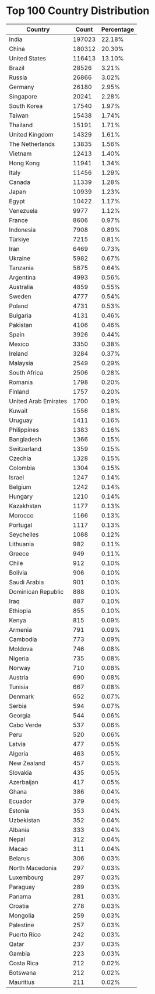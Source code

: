 # Top 100 Country Distribution
| Country | Count | Percentage |
|----|----|----|
| India | 197023 | 22.18% |
| China | 180312 | 20.30% |
| United States | 116413 | 13.10% |
| Brazil | 28526 | 3.21% |
| Russia | 26866 | 3.02% |
| Germany | 26180 | 2.95% |
| Singapore | 20241 | 2.28% |
| South Korea | 17540 | 1.97% |
| Taiwan | 15438 | 1.74% |
| Thailand | 15191 | 1.71% |
| United Kingdom | 14329 | 1.61% |
| The Netherlands | 13835 | 1.56% |
| Vietnam | 12413 | 1.40% |
| Hong Kong | 11941 | 1.34% |
| Italy | 11456 | 1.29% |
| Canada | 11339 | 1.28% |
| Japan | 10939 | 1.23% |
| Egypt | 10422 | 1.17% |
| Venezuela | 9977 | 1.12% |
| France | 8606 | 0.97% |
| Indonesia | 7908 | 0.89% |
| Türkiye | 7215 | 0.81% |
| Iran | 6469 | 0.73% |
| Ukraine | 5982 | 0.67% |
| Tanzania | 5675 | 0.64% |
| Argentina | 4993 | 0.56% |
| Australia | 4859 | 0.55% |
| Sweden | 4777 | 0.54% |
| Poland | 4731 | 0.53% |
| Bulgaria | 4131 | 0.46% |
| Pakistan | 4106 | 0.46% |
| Spain | 3926 | 0.44% |
| Mexico | 3350 | 0.38% |
| Ireland | 3284 | 0.37% |
| Malaysia | 2549 | 0.29% |
| South Africa | 2506 | 0.28% |
| Romania | 1798 | 0.20% |
| Finland | 1757 | 0.20% |
| United Arab Emirates | 1700 | 0.19% |
| Kuwait | 1556 | 0.18% |
| Uruguay | 1411 | 0.16% |
| Philippines | 1383 | 0.16% |
| Bangladesh | 1366 | 0.15% |
| Switzerland | 1359 | 0.15% |
| Czechia | 1328 | 0.15% |
| Colombia | 1304 | 0.15% |
| Israel | 1247 | 0.14% |
| Belgium | 1242 | 0.14% |
| Hungary | 1210 | 0.14% |
| Kazakhstan | 1177 | 0.13% |
| Morocco | 1166 | 0.13% |
| Portugal | 1117 | 0.13% |
| Seychelles | 1088 | 0.12% |
| Lithuania | 982 | 0.11% |
| Greece | 949 | 0.11% |
| Chile | 912 | 0.10% |
| Bolivia | 906 | 0.10% |
| Saudi Arabia | 901 | 0.10% |
| Dominican Republic | 888 | 0.10% |
| Iraq | 887 | 0.10% |
| Ethiopia | 855 | 0.10% |
| Kenya | 815 | 0.09% |
| Armenia | 791 | 0.09% |
| Cambodia | 773 | 0.09% |
| Moldova | 746 | 0.08% |
| Nigeria | 735 | 0.08% |
| Norway | 710 | 0.08% |
| Austria | 690 | 0.08% |
| Tunisia | 667 | 0.08% |
| Denmark | 652 | 0.07% |
| Serbia | 594 | 0.07% |
| Georgia | 544 | 0.06% |
| Cabo Verde | 537 | 0.06% |
| Peru | 520 | 0.06% |
| Latvia | 477 | 0.05% |
| Algeria | 463 | 0.05% |
| New Zealand | 457 | 0.05% |
| Slovakia | 435 | 0.05% |
| Azerbaijan | 417 | 0.05% |
| Ghana | 386 | 0.04% |
| Ecuador | 379 | 0.04% |
| Estonia | 353 | 0.04% |
| Uzbekistan | 352 | 0.04% |
| Albania | 333 | 0.04% |
| Nepal | 312 | 0.04% |
| Macao | 311 | 0.04% |
| Belarus | 306 | 0.03% |
| North Macedonia | 297 | 0.03% |
| Luxembourg | 297 | 0.03% |
| Paraguay | 289 | 0.03% |
| Panama | 281 | 0.03% |
| Croatia | 278 | 0.03% |
| Mongolia | 259 | 0.03% |
| Palestine | 257 | 0.03% |
| Puerto Rico | 242 | 0.03% |
| Qatar | 237 | 0.03% |
| Gambia | 223 | 0.03% |
| Costa Rica | 212 | 0.02% |
| Botswana | 212 | 0.02% |
| Mauritius | 211 | 0.02% |
